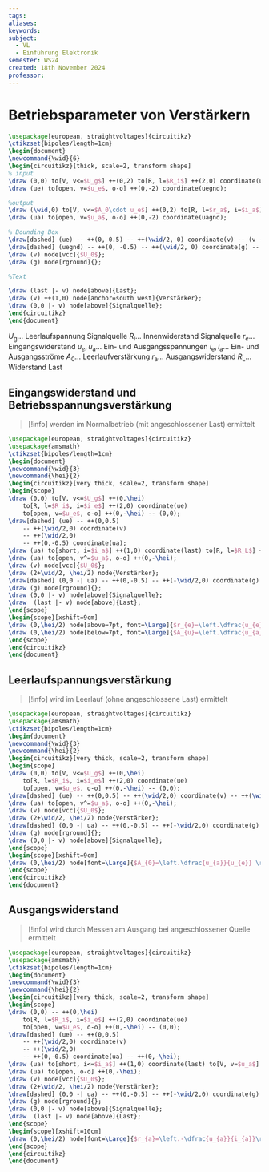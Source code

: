 ```yaml
---
tags: 
aliases: 
keywords: 
subject:
  - VL
  - Einführung Elektronik
semester: WS24
created: 18th November 2024
professor:
---
```

 

# Betriebsparameter von Verstärkern

```tikz
\usepackage[european, straightvoltages]{circuitikz}
\ctikzset{bipoles/length=1cm}
\begin{document}
\newcommand{\wid}{6}
\begin{circuitikz}[thick, scale=2, transform shape]
% input
\draw (0,0) to[V, v<=$U_g$] ++(0,2) to[R, l=$R_i$] ++(2,0) coordinate(ue) to[short, i=$i_e$] ++(1,0) to[R, l=$r_e$] ++(0,-2) to[short] ++(-3,0);
\draw (ue) to[open, v=$u_e$, o-o] ++(0,-2) coordinate(uegnd);

%output
\draw (\wid,0) to[V, v<=$A_0\cdot u_e$] ++(0,2) to[R, l=$r_a$, i=$i_a$] ++(2,0) coordinate(ua) to[short] ++(1,0) coordinate(last) to[R, l=$R_L$] ++(0,-2) to[short] ++(-3,0);
\draw (ua) to[open, v=$u_a$, o-o] ++(0,-2) coordinate(uagnd);

% Bounding Box
\draw[dashed] (ue) -- ++(0, 0.5) -- ++(\wid/2, 0) coordinate(v) -- (v -| ua) -- (ua);
\draw[dashed] (uegnd) -- ++(0, -0.5) -- ++(\wid/2, 0) coordinate(g) -- (g -| uagnd) -- (uagnd);
\draw (v) node[vcc]{$U_0$};
\draw (g) node[rground]{};

%Text

\draw (last |- v) node[above]{Last};
\draw (v) ++(1,0) node[anchor=south west]{Verstärker};
\draw (0,0 |- v) node[above]{Signalquelle};
\end{circuitikz}
\end{document}
```

$U_{\mathrm{g}} \ldots$ Leerlaufspannung Signalquelle
$R_{i} \ldots$ Innenwiderstand Signalquelle
$r_e \ldots$ Eingangswiderstand
$u_e, u_{\mathrm{a}} \ldots$ Ein- und Ausgangsspannungen
$i_{\mathrm{e}}, i_{\mathrm{a}} \ldots$ Ein- und Ausgangsströme
$A_0 \ldots$ Leerlaufverstärkung
$r_{\mathrm{a}} \ldots$ Ausgangswiderstand
$R_{\mathrm{L}} \ldots$ Widerstand Last

## Eingangswiderstand und Betriebsspannungsverstärkung

> [!info] werden im Normalbetrieb (mit angeschlossener Last) ermittelt

```tikz
\usepackage[european, straightvoltages]{circuitikz}
\usepackage{amsmath}
\ctikzset{bipoles/length=1cm}
\begin{document}
\newcommand{\wid}{3}
\newcommand{\hei}{2}
\begin{circuitikz}[very thick, scale=2, transform shape]
\begin{scope}
\draw (0,0) to[V, v<=$U_g$] ++(0,\hei)
    to[R, l=$R_i$, i=$i_e$] ++(2,0) coordinate(ue)
    to[open, v=$u_e$, o-o] ++(0,-\hei) -- (0,0);
\draw[dashed] (ue) -- ++(0,0.5)
    -- ++(\wid/2,0) coordinate(v)
    -- ++(\wid/2,0)
    -- ++(0,-0.5) coordinate(ua);
\draw (ua) to[short, i=$i_a$] ++(1,0) coordinate(last) to[R, l=$R_L$] ++(0,-\hei) to[short] ++(-1,0);
\draw (ua) to[open, v^=$u_a$, o-o] ++(0,-\hei);
\draw (v) node[vcc]{$U_0$};
\draw (2+\wid/2, \hei/2) node{Verstärker};
\draw[dashed] (0,0 -| ua) -- ++(0,-0.5) -- ++(-\wid/2,0) coordinate(g) -- ++(-\wid/2,0) -- (2,0);
\draw (g) node[rground]{};
\draw (0,0 |- v) node[above]{Signalquelle};
\draw  (last |- v) node[above]{Last};
\end{scope}
\begin{scope}[xshift=9cm]
\draw (0,\hei/2) node[above=7pt, font=\Large]{$r_{e}=\left.\dfrac{u_{e}}{i_{e}}\right|_{R_{L}}$};
\draw (0,\hei/2) node[below=7pt, font=\Large]{$A_{u}=\left.\dfrac{u_{a}}{u_{e}}\right|_{R_{L}}$};
\end{scope}
\end{circuitikz}
\end{document}
```

## Leerlaufspannungsverstärkung

> [!info] wird im Leerlauf (ohne angeschlossene Last) ermittelt


```tikz
\usepackage[european, straightvoltages]{circuitikz}
\usepackage{amsmath}
\ctikzset{bipoles/length=1cm}
\begin{document}
\newcommand{\wid}{3}
\newcommand{\hei}{2}
\begin{circuitikz}[very thick, scale=2, transform shape]
\begin{scope}
\draw (0,0) to[V, v<=$U_g$] ++(0,\hei)
    to[R, l=$R_i$, i=$i_e$] ++(2,0) coordinate(ue)
    to[open, v=$u_e$, o-o] ++(0,-\hei) -- (0,0);
\draw[dashed] (ue) -- ++(0,0.5) -- ++(\wid/2,0) coordinate(v) -- ++(\wid/2,0) -- ++(0,-0.5) coordinate(ua);
\draw (ua) to[open, v^=$u_a$, o-o] ++(0,-\hei);
\draw (v) node[vcc]{$U_0$};
\draw (2+\wid/2, \hei/2) node{Verstärker};
\draw[dashed] (0,0 -| ua) -- ++(0,-0.5) -- ++(-\wid/2,0) coordinate(g) -- ++(-\wid/2,0) -- (2,0);
\draw (g) node[rground]{};
\draw (0,0 |- v) node[above]{Signalquelle};
\end{scope}
\begin{scope}[xshift=9cm]
\draw (0,\hei/2) node[font=\Large]{$A_{0}=\left.\dfrac{u_{a}}{u_{e}} \right|_{R_{L}=\infty}$};
\end{scope}
\end{circuitikz}
\end{document}
```

## Ausgangswiderstand

> [!info] wird durch Messen am Ausgang bei angeschlossener Quelle ermittelt

```tikz
\usepackage[european, straightvoltages]{circuitikz}
\usepackage{amsmath}
\ctikzset{bipoles/length=1cm}
\begin{document}
\newcommand{\wid}{3}
\newcommand{\hei}{2}
\begin{circuitikz}[very thick, scale=2, transform shape]
\begin{scope}
\draw (0,0) -- ++(0,\hei)
    to[R, l=$R_i$, i=$i_e$] ++(2,0) coordinate(ue)
    to[open, v=$u_e$, o-o] ++(0,-\hei) -- (0,0);
\draw[dashed] (ue) -- ++(0,0.5)
    -- ++(\wid/2,0) coordinate(v)
    -- ++(\wid/2,0)
    -- ++(0,-0.5) coordinate(ua) -- ++(0,-\hei);
\draw (ua) to[short, i<=$i_a$] ++(1,0) coordinate(last) to[V, v=$u_a$] ++(0,-\hei) to[short] ++(-1,0);
\draw (ua) to[open, o-o] ++(0,-\hei);
\draw (v) node[vcc]{$U_0$};
\draw (2+\wid/2, \hei/2) node{Verstärker};
\draw[dashed] (0,0 -| ua) -- ++(0,-0.5) -- ++(-\wid/2,0) coordinate(g) -- ++(-\wid/2,0) -- (2,0);
\draw (g) node[rground]{};
\draw (0,0 |- v) node[above]{Signalquelle};
\draw  (last |- v) node[above]{Last};
\end{scope}
\begin{scope}[xshift=10cm]
\draw (0,\hei/2) node[font=\Large]{$r_{a}=\left.-\dfrac{u_{a}}{i_{a}}\right|_{R_{i}, U_{g}=0}$};
\end{scope}
\end{circuitikz}
\end{document}
```

